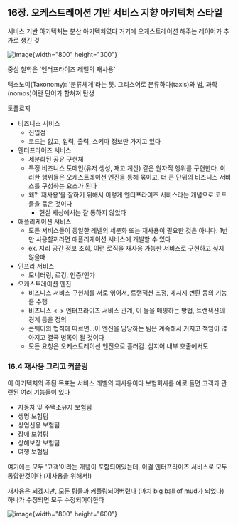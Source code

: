 ## 16장. 오케스트레이션 기반 서비스 지향 아키텍처 스타일

서비스 기반 아키텍처는 분산 아키텍처였다
거기에 오케스트레이션 해주는 레이어가 추가로 생긴 것

![image](assets/image25.png){width="800" height="300"}

중심 철학은 '엔터프라이즈 레벨의 재사용'

택소노미(Taxonomy): '분류체계'라는 뜻. 그리스어로 분류하다(taxis)와 법, 과학(nomos)이란 단어가 합쳐져 탄생

토폴로지
* 비즈니스 서비스
    * 진입점
    * 코드는 없고, 입력, 출력, 스키마 정보만 가지고 있다
* 엔터프라이즈 서비스
    * 세분화된 공유 구현체
    * 특정 비즈니스 도메인(유저 생성, 재고 계산) 같은 원자적 행위를 구현한다. 이러한 행위들은 오케스트레이션 엔진을 통해 묶이고, 더 큰 단위의 비즈니스 서비스를 구성하는 요소가 된다
    * 왜? '재사용'을 잘하기 위해서 이렇게 엔터프라이즈 서비스라는 개념으로 코드들을 묶은 것이다
        * 현실 세상에서는 잘 통하지 않았다
* 애플리케이션 서비스
    * 모든 서비스들이 동일한 레벨의 세분화 또는 재사용이 필요한 것은 아니다. 1번만 사용할꺼라면 애플리케이션 서비스에 개발할 수 있다
    * ex. 지리 공간 정보 조회, 이런 로직을 재사용 가능한 서비스로 구현하고 싶지 않을때
* 인프라 서비스
    * 모니터링, 로킹, 인증/인가
* 오케스트레이션 엔진
    * 비즈니스 서비스 구현체를 서로 엮어서, 트랜잭션 조정, 메시지 변환 등의 기능을 수행
    * 비즈니스 <-> 엔터프라이즈 서비스 관계, 이 둘을 매핑하는 방법, 트랜잭션의 경계 등을 정의
    * 콘웨이의 법칙에 따르면...이 엔진을 담당하는 팀은 계속해서 커지고 책임이 많아지고 결국 병목이 될 것이다
    * 모든 요청은 오케스트레이션 엔진으로 흘러감. 심지어 내부 호출에서도

### 16.4 재사용 그리고 커플링

이 아키텍처의 주된 목표는 서비스 레벨의 재사용이다
보험회사를 예로 들면 고객과 관련된 여러 기능들이 있다
* 자동차 및 주택소유자 보험팀
* 생명 보험팀
* 상업신용 보험팀
* 장애 보험팀
* 상해보장 보험팀
* 여행 보험팀

여기에는 모두 '고객'이라는 개념이 포함되어있는데,
이걸 엔터프라이즈 서비스로 모두 통합한것이다 (재사용을 위해서!)

재사용은 되겠지만, 모든 팀들과 커플링되어버렸다 (마치 big ball of mud가 되었다)
하나가 수정되면 모두 수정되어야한다

![image](assets/image26.png){width="800" height="600"}
